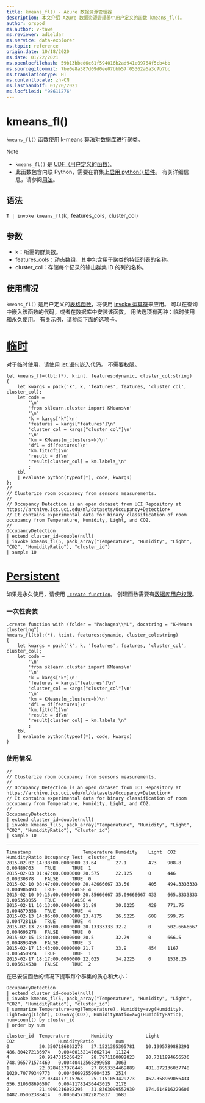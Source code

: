 ```yaml
---
title: kmeans_fl() - Azure 数据资源管理器
description: 本文介绍 Azure 数据资源管理器中用户定义的函数 kmeans_fl()。
author: orspod
ms.author: v-tawe
ms.reviewer: adieldar
ms.service: data-explorer
ms.topic: reference
origin.date: 10/18/2020
ms.date: 01/22/2021
ms.openlocfilehash: 59b13bbed6c61f594016b2ad941e09764f5cb4bb
ms.sourcegitcommit: 7be0e8a387d09d0ee07bbb57f05362a6a3c7b7bc
ms.translationtype: HT
ms.contentlocale: zh-CN
ms.lasthandoff: 01/20/2021
ms.locfileid: "98611276"
---
```

# <a name="kmeans_fl"></a>kmeans_fl()

`kmeans_fl()` 函数使用 k-means 算法对数据库进行聚类。

> [!NOTE]
> * `kmeans_fl()` 是 [UDF（用户定义的函数）](../query/functions/user-defined-functions.md)。
> * 此函数包含内联 Python，需要在群集上[启用 python() 插件](../query/pythonplugin.md#enable-the-plugin)。 有关详细信息，请参阅[用法](#usage)。

## <a name="syntax"></a>语法

`T | invoke kmeans_fl(`k`,` features_cols`,` cluster_col`)`  

## <a name="arguments"></a>参数

* k：所需的群集数。
* features_cols：动态数组，其中包含用于聚类的特征列表的名称。
* cluster_col：存储每个记录的输出群集 ID 的列的名称。

## <a name="usage"></a>使用情况

`kmeans_fl()` 是用户定义的[表格函数](../query/functions/user-defined-functions.md#tabular-function)，将使用 [invoke 运算符](../query/invokeoperator.md)来应用。 可以在查询中嵌入该函数的代码，或者在数据库中安装该函数。 用法选项有两种：临时使用和永久使用。 有关示例，请参阅下面的选项卡。

# <a name="ad-hoc"></a>[临时](#tab/adhoc)

对于临时使用，请使用 [let 语句](../query/letstatement.md)嵌入代码。 不需要权限。

<!-- csl: https://help.kusto.chinacloudapi.cn:443/Samples -->
```kusto
let kmeans_fl=(tbl:(*), k:int, features:dynamic, cluster_col:string)
{
    let kwargs = pack('k', k, 'features', features, 'cluster_col', cluster_col);
    let code =
        '\n'
        'from sklearn.cluster import KMeans\n'
        '\n'
        'k = kargs["k"]\n'
        'features = kargs["features"]\n'
        'cluster_col = kargs["cluster_col"]\n'
        '\n'
        'km = KMeans(n_clusters=k)\n'
        'df1 = df[features]\n'
        'km.fit(df1)\n'
        'result = df\n'
        'result[cluster_col] = km.labels_\n'
        ;
    tbl
    | evaluate python(typeof(*), code, kwargs)
};
//
// Clusterize room occupancy from sensors measurements.
//
// Occupancy Detection is an open dataset from UCI Repository at https://archive.ics.uci.edu/ml/datasets/Occupancy+Detection+
// It contains experimental data for binary classification of room occupancy from Temperature, Humidity, Light, and CO2.
//
OccupancyDetection
| extend cluster_id=double(null)
| invoke kmeans_fl(5, pack_array("Temperature", "Humidity", "Light", "CO2", "HumidityRatio"), "cluster_id")
| sample 10
```

# <a name="persistent"></a>[Persistent](#tab/persistent)

如果是永久使用，请使用 [`.create function`](../management/create-function.md)。 创建函数需要有[数据库用户权限](../management/access-control/role-based-authorization.md)。

### <a name="one-time-installation"></a>一次性安装

<!-- csl: https://help.kusto.chinacloudapi.cn:443/Samples -->
```kusto
.create function with (folder = "Packages\\ML", docstring = "K-Means clustering")
kmeans_fl(tbl:(*), k:int, features:dynamic, cluster_col:string)
{
    let kwargs = pack('k', k, 'features', features, 'cluster_col', cluster_col);
    let code =
        '\n'
        'from sklearn.cluster import KMeans\n'
        '\n'
        'k = kargs["k"]\n'
        'features = kargs["features"]\n'
        'cluster_col = kargs["cluster_col"]\n'
        '\n'
        'km = KMeans(n_clusters=k)\n'
        'df1 = df[features]\n'
        'km.fit(df1)\n'
        'result = df\n'
        'result[cluster_col] = km.labels_\n'
        ;
    tbl
    | evaluate python(typeof(*), code, kwargs)
}
```

### <a name="usage"></a>使用情况

<!-- csl: https://help.kusto.chinacloudapi.cn:443/Samples -->
```kusto
//
// Clusterize room occupancy from sensors measurements.
//
// Occupancy Detection is an open dataset from UCI Repository at https://archive.ics.uci.edu/ml/datasets/Occupancy+Detection+
// It contains experimental data for binary classification of room occupancy from Temperature, Humidity, Light, and CO2.
//
OccupancyDetection
| extend cluster_id=double(null)
| invoke kmeans_fl(5, pack_array("Temperature", "Humidity", "Light", "CO2", "HumidityRatio"), "cluster_id")
| sample 10
```

---

<!-- csl: https://help.kusto.chinacloudapi.cn:443/Samples -->
```kusto
Timestamp                   Temperature Humidity    Light  CO2         HumidityRatio Occupancy Test  cluster_id
2015-02-02 14:38:00.0000000 23.64       27.1        473    908.8       0.00489763    TRUE      TRUE  1
2015-02-03 01:47:00.0000000 20.575      22.125      0      446         0.00330878    FALSE     TRUE  0
2015-02-10 08:47:00.0000000 20.42666667 33.56       405    494.3333333 0.004986493   TRUE      FALSE 4
2015-02-10 09:15:00.0000000 20.85666667 35.09666667 433    665.3333333 0.005358055   TRUE      FALSE 4
2015-02-11 16:13:00.0000000 21.89       30.0225     429    771.75      0.004879358   TRUE      TRUE  4
2015-02-13 14:06:00.0000000 23.4175     26.5225     608    599.75      0.004728116   TRUE      TRUE  4
2015-02-13 23:09:00.0000000 20.13333333 32.2        0      502.6666667 0.004696278   FALSE     TRUE  0
2015-02-15 18:30:00.0000000 20.5        32.79       0      666.5       0.004893459   FALSE     TRUE  3
2015-02-17 13:43:00.0000000 21.7        33.9        454    1167        0.005450924   TRUE      TRUE  1
2015-02-17 18:17:00.0000000 22.025      34.2225     0      1538.25     0.005614538   FALSE     TRUE  2
```

在已安装函数的情况下提取每个群集的质心和大小：

<!-- csl: https://help.kusto.chinacloudapi.cn:443/Samples -->
```kusto
OccupancyDetection
| extend cluster_id=double(null)
| invoke kmeans_fl(5, pack_array("Temperature", "Humidity", "Light", "CO2", "HumidityRatio"), "cluster_id")
| summarize Temperature=avg(Temperature), Humidity=avg(Humidity), Light=avg(Light), CO2=avg(CO2), HumidityRatio=avg(HumidityRatio), num=count() by cluster_id
| order by num

```

<!-- csl: https://help.kusto.chinacloudapi.cn:443/Samples -->
```kusto
cluster_id  Temperature        Humidity            Light            CO2                HumidityRatio        num
0           20.3507186863278   27.1521395395781    10.1995789883291 486.804272186974   0.00400132147662714  11124
4           20.9247315268427   28.7971160082823    20.7311894656536 748.965771574469   0.00440412568299058  3063
1           22.0284137970445   27.8953334469889    481.872136037748 1020.70779349773   0.00456692559904535  2514
3           22.0344177115763   25.1151053429273    462.358969056434 656.310608696507   0.00411782436443015  2176
2           21.4091216082295   31.8363099552939    174.614816229606 1482.05062388414   0.00504573022875817  1683
```
